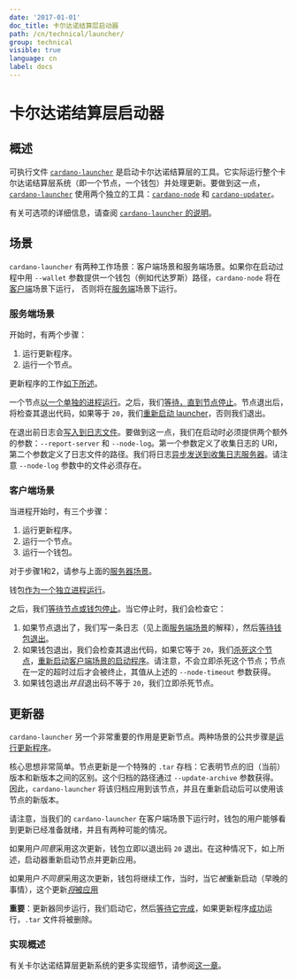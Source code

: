 ```yaml
---
date: '2017-01-01'
doc_title: 卡尔达诺结算层启动器
path: /cn/technical/launcher/
group: technical
visible: true
language: cn
label: docs
---
```

<!-- Reviewed at ac0126b2753f1f5ca6fbfb555783fbeb1aa141bd -->

# 卡尔达诺结算层启动器

## 概述

可执行文件 [`cardano-launcher`](/technical/cli-options/#cardano-launcher) 是启动卡尔达诺结算层的工具。它实际运行整个卡尔达诺结算层系统（即一个节点，一个钱包）并处理更新。要做到这一点，[`cardano-launcher`](/technical/cli-options/#cardano-launcher) 使用两个独立的工具：[`cardano-node`](/technical/cli-options/#cardano-node) 和 [`cardano-updater`](https://github.com/input-output-hk/cardano-updater)。

有关可选项的详细信息，请查阅 [`cardano-launcher` 的说明](/technical/cli-options/#cardano-launcher)。


## 场景

`cardano-launcher` 有两种工作场景：客户端场景和服务端场景。如果你在启动过程中用 `--wallet` 参数提供一个钱包（例如代达罗斯）路径，`cardano-node` 将在[客户端](https://github.com/input-output-hk/cardano-sl/blob/194f4876d7b72766f7fe72ed4a1fba828903cae0/src/launcher/Main.hs#L178)场景下运行，
否则将在[服务端](https://github.com/input-output-hk/cardano-sl/blob/194f4876d7b72766f7fe72ed4a1fba828903cae0/src/launcher/Main.hs#L171)场景下运行。

### 服务端场景

开始时，有两个步骤：

1. 运行更新程序。
2. 运行一个节点。

更新程序的工作[如下所述](#更新器)。

一个节点[以一个单独的进程运行](https://github.com/input-output-hk/cardano-sl/blob/194f4876d7b72766f7fe72ed4a1fba828903cae0/src/launcher/Main.hs#L280)。之后，我们[等待，直到节点停止](https://github.com/input-output-hk/cardano-sl/blob/194f4876d7b72766f7fe72ed4a1fba828903cae0/src/launcher/Main.hs#L201)。节点退出后，将检查其退出代码，如果等于 `20`，我们[重新启动 launcher](https://github.com/input-output-hk/cardano-sl/blob/194f4876d7b72766f7fe72ed4a1fba828903cae0/src/launcher/Main.hs#L204)，否则我们退出。


在退出前日志会[写入到日志文件](https://github.com/input-output-hk/cardano-sl/blob/194f4876d7b72766f7fe72ed4a1fba828903cae0/src/launcher/Main.hs#L207)。要做到这一点，我们在启动时必须提供两个额外的参数：`--report-server` 和
`--node-log`。第一个参数定义了收集日志的 URl，第二个参数定义了日志文件的路径。我们将日志[异步发送到收集日志服务器](https://github.com/input-output-hk/cardano-sl/blob/194f4876d7b72766f7fe72ed4a1fba828903cae0/src/launcher/Main.hs#L343)。请注意 `--node-log` 参数中的文件必须存在。


### 客户端场景

当进程开始时，有三个步骤：

1. 运行更新程序。
2. 运行一个节点。
3. 运行一个钱包。

对于步骤1和2，请参与上面的[服务器场景](#服务端场景)。


钱包[作为一个独立进程运行](https://github.com/input-output-hk/cardano-sl/blob/194f4876d7b72766f7fe72ed4a1fba828903cae0/src/launcher/Main.hs#L227)。

之后，我们[等待节点或钱包停止](https://github.com/input-output-hk/cardano-sl/blob/194f4876d7b72766f7fe72ed4a1fba828903cae0/src/launcher/Main.hs#L228)。当它停止时，我们会检查它：

1. 如果节点退出了，我们写一条日志（见上面[服务端场景](#服务端场景)的解释），然后[等待钱包退出](https://github.com/input-output-hk/cardano-sl/blob/194f4876d7b72766f7fe72ed4a1fba828903cae0/src/launcher/Main.hs#L235)。  
2. 如果钱包退出，我们会检查其退出代码，如果它等于 `20`，我们[杀死这个节点](https://github.com/input-output-hk/cardano-sl/blob/194f4876d7b72766f7fe72ed4a1fba828903cae0/src/launcher/Main.hs#L242)，[重新启动客户端场景的启动程序](https://github.com/input-output-hk/cardano-sl/blob/194f4876d7b72766f7fe72ed4a1fba828903cae0/src/launcher/Main.hs#L244)。请注意，不会立即杀死这个节点；节点在一定的超时过后才会被终止，其值从上述的 `--node-timeout` 参数获得。
3. 如果钱包退出*并且*退出码不等于 `20`，我们立即杀死节点。


## 更新器

`cardano-launcher` 另一个非常重要的作用是更新节点。两种场景的公共步骤是[运行更新程序](https://github.com/input-output-hk/cardano-sl/blob/194f4876d7b72766f7fe72ed4a1fba828903cae0/src/launcher/Main.hs#L255)。

核心思想非常简单。节点更新是一个特殊的 `.tar` 存档：它表明节点的旧（当前）版本和新版本之间的区别。这个归档的路径通过 `--update-archive` 参数获得。
因此，`cardano-launcher` 将该归档应用到该节点，并且在重新启动后可以使用该节点的新版本。

请注意，当我们的 `cardano-launcher` 在客户端场景下运行时，钱包的用户能够看到更新已经准备就绪，并且有两种可能的情况。

如果用户*同意*采用这次更新，钱包立即以退出码 `20` 退出。在这种情况下，如上所述，启动器重新启动节点并更新应用。

如果用户*不同意*采用这次更新，钱包将继续工作，当时，当它*被*重新启动（早晚的事情），这个更新[*将*被应用](https://github.com/input-output-hk/cardano-sl/blob/194f4876d7b72766f7fe72ed4a1fba828903cae0/src/launcher/Main.hs#L223)

**重要**：更新器同步运行，我们启动它，然后[等待它完成](https://github.com/input-output-hk/cardano-sl/blob/194f4876d7b72766f7fe72ed4a1fba828903cae0/src/launcher/Main.hs#L269)，如果更新程序[成功](https://github.com/input-output-hk/cardano-sl/blob/194f4876d7b72766f7fe72ed4a1fba828903cae0/src/launcher/Main.hs#L271)运行，`.tar` 文件将被删除。


### 实现概述

有关卡尔达诺结算层更新系统的更多实现细节，请参阅[这一章](/technical/updater/)。

